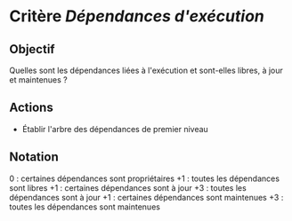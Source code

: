 # Critère *Dépendances d'exécution*

## Objectif
Quelles sont les dépendances liées à l'exécution et sont-elles libres, à jour et maintenues ?

## Actions
- Établir l'arbre des dépendances de premier niveau

## Notation
0 : certaines dépendances sont propriétaires 
+1 : toutes les dépendances sont libres 
+1 : certaines dépendances sont à jour 
+3 : toutes les dépendances sont à jour 
+1 : certaines dépendances sont maintenues
+3 : toutes les dépendances sont maintenues